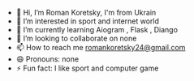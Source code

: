 - 👋 Hi, I’m Roman Koretsky, I'm from Ukrain
- 👀 I’m interested in sport and internet world
- 🌱 I’m currently learning Aiogram , Flask , Diango
- 💞️ I’m looking to collaborate on none
- 📫 How to reach me romankoretsky24@gmail.com
- 😄 Pronouns: none
- ⚡ Fun fact: I like sport and computer game

<!---
romankoretsky/romankoretsky is a ✨ special ✨ repository because its `README.md` (this file) appears on your GitHub profile.
You can click the Preview link to take a look at your changes.
--->
